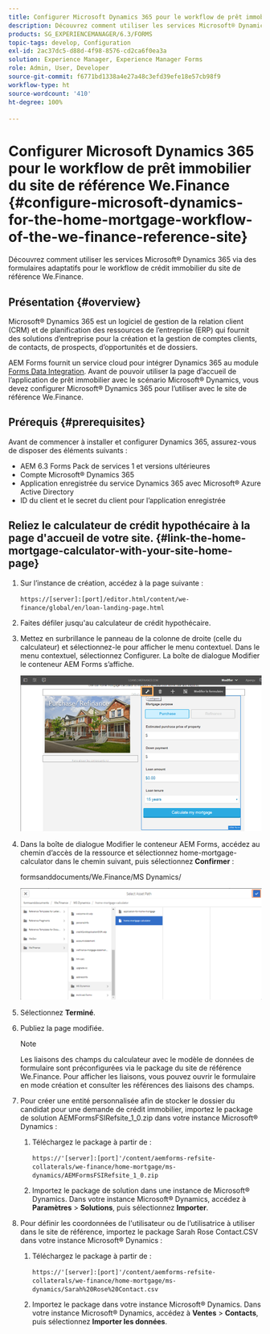 ```yaml
---
title: Configurer Microsoft Dynamics 365 pour le workflow de prêt immobilier du site de référence We.Finance
description: Découvrez comment utiliser les services Microsoft® Dynamics 365 via des formulaires adaptatifs pour le workflow de crédit immobilier du site de référence We.Finance.
products: SG_EXPERIENCEMANAGER/6.3/FORMS
topic-tags: develop, Configuration
exl-id: 2ac37dc5-d88d-4f98-8576-cd2ca6f0ea3a
solution: Experience Manager, Experience Manager Forms
role: Admin, User, Developer
source-git-commit: f6771bd1338a4e27a48c3efd39efe18e57cb98f9
workflow-type: ht
source-wordcount: '410'
ht-degree: 100%

---
```


# Configurer Microsoft Dynamics 365 pour le workflow de prêt immobilier du site de référence We.Finance {#configure-microsoft-dynamics-for-the-home-mortgage-workflow-of-the-we-finance-reference-site}

Découvrez comment utiliser les services Microsoft® Dynamics 365 via des formulaires adaptatifs pour le workflow de crédit immobilier du site de référence We.Finance.

## Présentation {#overview}

Microsoft® Dynamics 365 est un logiciel de gestion de la relation client (CRM) et de planification des ressources de l’entreprise (ERP) qui fournit des solutions d’entreprise pour la création et la gestion de comptes clients, de contacts, de prospects, d’opportunités et de dossiers.

AEM Forms fournit un service cloud pour intégrer Dynamics 365 au module [Forms Data Integration](/help/forms/using/data-integration.md). Avant de pouvoir utiliser la page d’accueil de l’application de prêt immobilier avec le scénario Microsoft® Dynamics, vous devez configurer Microsoft® Dynamics 365 pour l’utiliser avec le site de référence We.Finance.

## Prérequis {#prerequisites}

Avant de commencer à installer et configurer Dynamics 365, assurez-vous de disposer des éléments suivants :

* AEM 6.3 Forms Pack de services 1 et versions ultérieures
* Compte Microsoft® Dynamics 365
* Application enregistrée du service Dynamics 365 avec Microsoft® Azure Active Directory
* ID du client et le secret du client pour l’application enregistrée

## Reliez le calculateur de crédit hypothécaire à la page d&#39;accueil de votre site. {#link-the-home-mortgage-calculator-with-your-site-home-page}

1. Sur l’instance de création, accédez à la page suivante :

   `https://[server]:[port]/editor.html/content/we-finance/global/en/loan-landing-page.html`

1. Faites défiler jusqu&#39;au calculateur de crédit hypothécaire.
1. Mettez en surbrillance le panneau de la colonne de droite (celle du calculateur) et sélectionnez-le pour afficher le menu contextuel. Dans le menu contextuel, sélectionnez Configurer. La boîte de dialogue Modifier le conteneur AEM Forms s’affiche.

   ![calculatorconfigurgurepanel](assets/calculatorconfigurepanel.png)

1. Dans la boîte de dialogue Modifier le conteneur AEM Forms, accédez au chemin d’accès de la ressource et sélectionnez home-mortgage-calculator dans le chemin suivant, puis sélectionnez **Confirmer** :

   formsanddocuments/We.Finance/MS Dynamics/

   ![selectassetpath](assets/selectassetpath.png)

1. Sélectionnez **Terminé**.
1. Publiez la page modifiée.

   >[!NOTE]
   >
   >Les liaisons des champs du calculateur avec le modèle de données de formulaire sont préconfigurées via le package du site de référence We.Finance. Pour afficher les liaisons, vous pouvez ouvrir le formulaire en mode création et consulter les références des liaisons des champs.

1. Pour créer une entité personnalisée afin de stocker le dossier du candidat pour une demande de crédit immobilier, importez le package de solution AEMFormsFSIRefsite_1_0.zip dans votre instance Microsoft® Dynamics :

   1. Téléchargez le package à partir de :

      `https://'[server]:[port]'/content/aemforms-refsite-collaterals/we-finance/home-mortgage/ms-dynamics/AEMFormsFSIRefsite_1_0.zip`

   1. Importez le package de solution dans une instance de Microsoft® Dynamics. Dans votre instance Microsoft® Dynamics, accédez à **Paramètres** > **Solutions**, puis sélectionnez **Importer**.

1. Pour définir les coordonnées de l&#39;utilisateur ou de l’utilisatrice à utiliser dans le site de référence, importez le package Sarah Rose Contact.CSV dans votre instance Microsoft® Dynamics :

   1. Téléchargez le package à partir de :

      `https://'[server]:[port]'/content/aemforms-refsite-collaterals/we-finance/home-mortgage/ms-dynamics/Sarah%20Rose%20Contact.csv`

   1. Importez le package dans votre instance Microsoft® Dynamics. Dans votre instance Microsoft® Dynamics, accédez à **Ventes** > **Contacts**, puis sélectionnez **Importer les données**.

